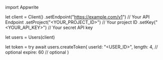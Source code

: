 import Appwrite

let client = Client()
    .setEndpoint("https://example.com/v1") // Your API Endpoint
    .setProject("<YOUR_PROJECT_ID>") // Your project ID
    .setKey("<YOUR_API_KEY>") // Your secret API key

let users = Users(client)

let token = try await users.createToken(
    userId: "<USER_ID>",
    length: 4, // optional
    expire: 60 // optional
)

